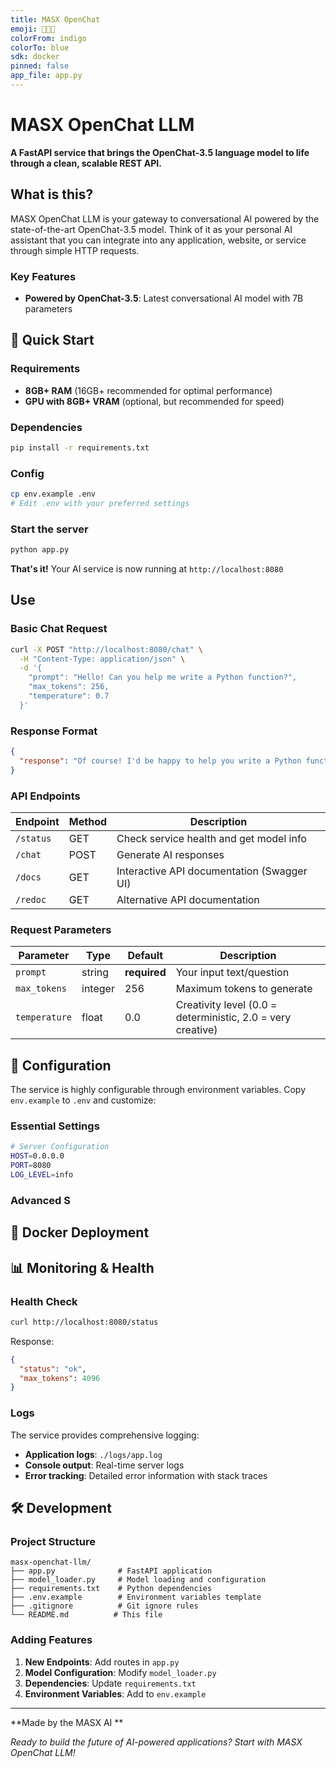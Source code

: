 ```yaml
---
title: MASX OpenChat
emoji: 🏹🏹🏹
colorFrom: indigo
colorTo: blue
sdk: docker
pinned: false
app_file: app.py
---    
```

# MASX OpenChat LLM

**A FastAPI service that brings the OpenChat-3.5 language model to life through a clean, scalable REST API.**

## What is this?

MASX OpenChat LLM is your gateway to conversational AI powered by the state-of-the-art OpenChat-3.5 model. Think of it as your personal AI assistant that you can integrate into any application, website, or service through simple HTTP requests.

### Key Features
- **Powered by OpenChat-3.5**: Latest conversational AI model with 7B parameters

## 🚀 Quick Start

### Requirements

- **8GB+ RAM** (16GB+ recommended for optimal performance)
- **GPU with 8GB+ VRAM** (optional, but recommended for speed)

### Dependencies
   ```bash
   pip install -r requirements.txt
   ```

### Config
   ```bash
   cp env.example .env
   # Edit .env with your preferred settings
   ```

### Start the server
   ```bash
   python app.py
   ```

**That's it!** Your AI service is now running at `http://localhost:8080`

##  Use

### Basic Chat Request

```bash
curl -X POST "http://localhost:8080/chat" \
  -H "Content-Type: application/json" \
  -d '{
    "prompt": "Hello! Can you help me write a Python function?",
    "max_tokens": 256,
    "temperature": 0.7
  }'
```

### Response Format

```json
{
  "response": "Of course! I'd be happy to help you write a Python function. What kind of function would you like to create? Please let me know what it should do, and I'll help you implement it with proper syntax and best practices."
}
```

### API Endpoints

| Endpoint | Method | Description |
|----------|--------|-------------|
| `/status` | GET | Check service health and get model info |
| `/chat` | POST | Generate AI responses |
| `/docs` | GET | Interactive API documentation (Swagger UI) |
| `/redoc` | GET | Alternative API documentation |

### Request Parameters

| Parameter | Type | Default | Description |
|-----------|------|---------|-------------|
| `prompt` | string | **required** | Your input text/question |
| `max_tokens` | integer | 256 | Maximum tokens to generate |
| `temperature` | float | 0.0 | Creativity level (0.0 = deterministic, 2.0 = very creative) |

## 🔧 Configuration

The service is highly configurable through environment variables. Copy `env.example` to `.env` and customize:

### Essential Settings

```bash
# Server Configuration
HOST=0.0.0.0
PORT=8080
LOG_LEVEL=info
```

### Advanced S

## 🐳 Docker Deployment

## 📊 Monitoring & Health

### Health Check

```bash
curl http://localhost:8080/status
```

Response:
```json
{
  "status": "ok",
  "max_tokens": 4096
}
```

### Logs

The service provides comprehensive logging:
- **Application logs**: `./logs/app.log`
- **Console output**: Real-time server logs
- **Error tracking**: Detailed error information with stack traces

## 🛠️ Development

### Project Structure

```
masx-openchat-llm/
├── app.py              # FastAPI application
├── model_loader.py     # Model loading and configuration
├── requirements.txt    # Python dependencies
├── .env.example        # Environment variables template
├── .gitignore          # Git ignore rules
└── README.md          # This file
```

### Adding Features

1. **New Endpoints**: Add routes in `app.py`
2. **Model Configuration**: Modify `model_loader.py`
3. **Dependencies**: Update `requirements.txt`
4. **Environment Variables**: Add to `env.example`

---

**Made by the MASX AI **

*Ready to build the future of AI-powered applications? Start with MASX OpenChat LLM!*
